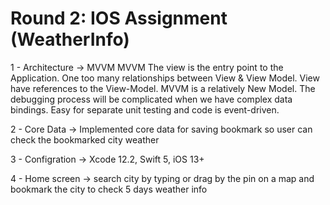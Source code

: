 # Round 2: IOS Assignment (WeatherInfo)



1 - Architecture -> MVVM
MVVM
The view is the entry point to the Application.
One too many relationships between View & View Model.
View have references to the View-Model.
MVVM is a relatively New Model.
The debugging process will be complicated when we have complex data bindings.
Easy for separate unit testing and code is event-driven.


2 - Core Data -> Implemented core data for saving bookmark so user can check the bookmarked city weather

3 - Configration -> Xcode 12.2, Swift 5, iOS 13+

4 - Home screen -> search city by typing or drag by the pin on a map and bookmark the city to check 5 days weather info
